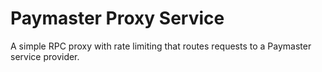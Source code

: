 # Paymaster Proxy Service

A simple RPC proxy with rate limiting that routes requests to a Paymaster service provider.
